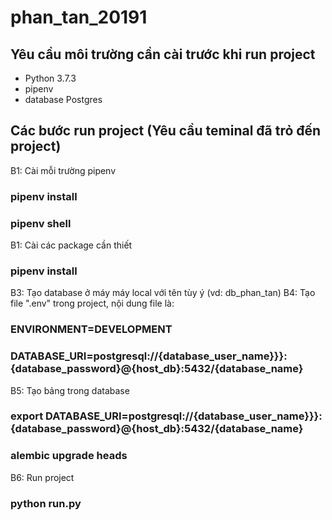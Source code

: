 # phan_tan_20191

## Yêu cầu môi trường cần cài trước khi run project
- Python 3.7.3
- pipenv
- database Postgres

## Các bước run project (Yêu cầu teminal đã trỏ đến project)
B1: Cài mỗi trường pipenv
### pipenv install
### pipenv shell 
B1: Cài các package cần thiết
### pipenv install
B3: Tạo database ở máy máy local với tên tùy ý (vd: db_phan_tan)
B4: Tạo file ".env" trong project, nội dung file là:
### ENVIRONMENT=DEVELOPMENT
### DATABASE_URI=postgresql://{database_user_name}}}:{database_password}@{host_db}:5432/{database_name}
B5: Tạo bảng trong database
### export DATABASE_URI=postgresql://{database_user_name}}}:{database_password}@{host_db}:5432/{database_name}
### alembic upgrade heads
B6: Run project
### python run.py